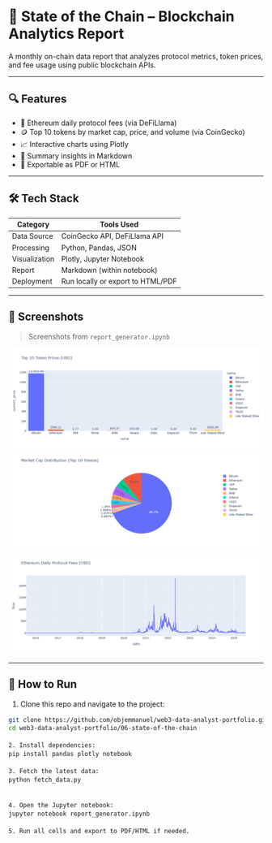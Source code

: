# 🧾 State of the Chain – Blockchain Analytics Report

A monthly on-chain data report that analyzes protocol metrics, token prices, and fee usage using public blockchain APIs.

---

## 🔍 Features

- 💸 Ethereum daily protocol fees (via DeFiLlama)
- 🪙 Top 10 tokens by market cap, price, and volume (via CoinGecko)
- 📈 Interactive charts using Plotly
- 🧠 Summary insights in Markdown
- 📁 Exportable as PDF or HTML

---

## 🛠️ Tech Stack

| Category      | Tools Used                             |
| ------------- | -------------------------------------- |
| Data Source   | CoinGecko API, DeFiLlama API           |
| Processing    | Python, Pandas, JSON                   |
| Visualization | Plotly, Jupyter Notebook               |
| Report        | Markdown (within notebook)             |
| Deployment    | Run locally or export to HTML/PDF      |

---

## 📸 Screenshots

> Screenshots from `report_generator.ipynb`

![Token Prices](images/token-bar.png)
![Market Cap](images/token-pie.png)
![Ethereum Fees](images/eth-fees-line.png)

---

## 🚀 How to Run

1. Clone this repo and navigate to the project:

```bash
git clone https://github.com/objemmanuel/web3-data-analyst-portfolio.git
cd web3-data-analyst-portfolio/06-state-of-the-chain

2. Install dependencies:
pip install pandas plotly notebook

3. Fetch the latest data:
python fetch_data.py


4. Open the Jupyter notebook:
jupyter notebook report_generator.ipynb

5. Run all cells and export to PDF/HTML if needed.